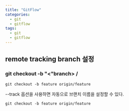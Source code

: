 ```yaml
---
title: "GitFlow"
categories:
  - git
  - gitflow
tags:
  - git
  - gitflow
---
```



## remote tracking branch 설정

### git checkout -b "<"branch> <remote>/<branch>
```git
git checkout -b feature origin/feature
```

--track 옵션을 사용하면 자동으로 브랜치 이름을 설정할 수 있다.
```git
git checkout -b feature origin/feature
```
